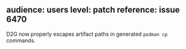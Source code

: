 audience: users
level: patch
reference: issue 6470
---
D2G now properly escapes artifact paths in generated `podman cp` commands.
